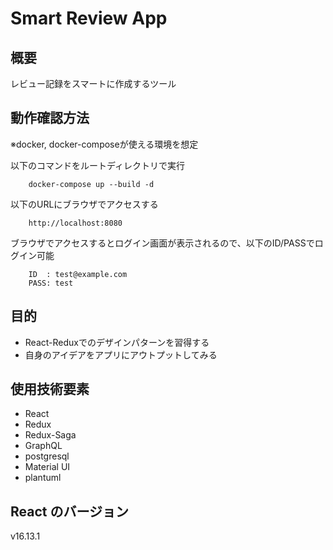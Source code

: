 # Smart Review App

## 概要

レビュー記録をスマートに作成するツール

## 動作確認方法

※docker, docker-composeが使える環境を想定

以下のコマンドをルートディレクトリで実行
```
    docker-compose up --build -d
```

以下のURLにブラウザでアクセスする
```
    http://localhost:8080
```

ブラウザでアクセスするとログイン画面が表示されるので、以下のID/PASSでログイン可能
```
    ID  : test@example.com
    PASS: test
```

## 目的

- React-Reduxでのデザインパターンを習得する
- 自身のアイデアをアプリにアウトプットしてみる

## 使用技術要素

- React
- Redux
- Redux-Saga
- GraphQL
- postgresql
- Material UI
- plantuml

## React のバージョン

v16.13.1<br>
